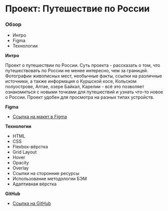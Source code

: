 # Проект: Путешествие по России

### Обзор
* Интро
* Figma
* Технологии

**Интро**

Проект о путешествии по России. Суть проекта - рассказать о том, что путешествовать по России не менее интересно, чем за границей. Фотографии живописных мест, необычные факты, ссылки на различные источники, а также информация о Куршской косе, Кольском полуострове, Алтае, озере Байкал, Карелии - всё это позволяет ознакомиться с новыми точками для путешествий и узнать что-то новое о России.
Проект удобен для просмотра на разных типах устройств.

**Figma**

* [Ссылка на макет в Figma](https://www.figma.com/file/5S2WSbEFL6awjVWJ0NWL8Q/Sprint-3_-Russia-_-desktop-mobile?node-id=28503%3A0)

**Технологии**
* HTML
* CSS
* Flexbox-вёрстка
* Grid Layout
* Hover
* Opacity
* Overlay
* Ссылки на сторонние ресурсы
* Использование методологии БЭМ
* Адаптивная вёрстка

**GitHub**

* [Ссылка на GitHub](https://lamariluu.github.io/russian-travel/)
